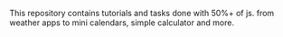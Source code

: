 This repository contains tutorials and tasks done with 50%+ of js. from weather apps to mini calendars, simple calculator and more.
